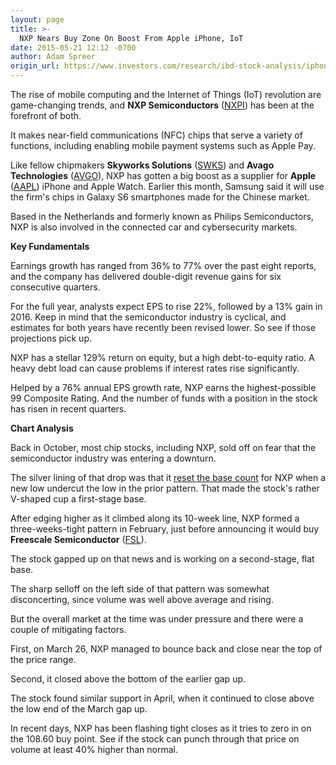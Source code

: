 ```yaml
---
layout: page
title: >-
  NXP Nears Buy Zone On Boost From Apple iPhone, IoT
date: 2015-05-21 12:12 -0700
author: Adam Spreer
origin_url: https://www.investors.com/research/ibd-stock-analysis/iphone-and-apple-watch-chip-supplier-and-internet-of-things-stock-nxp-semiconductors-nears-buy-point/
---
```





  



The rise of mobile computing and the Internet of Things (IoT) revolution are game-changing trends, and **NXP Semiconductors** ([NXPI](https://research.investors.com/quote.aspx?symbol=NXPI)) has been at the forefront of both.

  

It makes near-field communications (NFC) chips that serve a variety of functions, including enabling mobile payment systems such as Apple Pay.

  

Like fellow chipmakers **Skyworks Solutions** ([SWKS](https://research.investors.com/quote.aspx?symbol=SWKS)) and **Avago Technologies** ([AVGO](https://research.investors.com/quote.aspx?symbol=AVGO)), NXP has gotten a big boost as a supplier for **Apple** ([AAPL](https://research.investors.com/quote.aspx?symbol=AAPL)) iPhone and Apple Watch. Earlier this month, Samsung said it will use the firm's chips in Galaxy S6 smartphones made for the Chinese market.

  

Based in the Netherlands and formerly known as Philips Semiconductors, NXP is also involved in the connected car and cybersecurity markets.

  

**Key Fundamentals**

  

Earnings growth has ranged from 36% to 77% over the past eight reports, and the company has delivered double-digit revenue gains for six consecutive quarters.

  

For the full year, analysts expect EPS to rise 22%, followed by a 13% gain in 2016. Keep in mind that the semiconductor industry is cyclical, and estimates for both years have recently been revised lower. So see if those projections pick up.

  

NXP has a stellar 129% return on equity, but a high debt-to-equity ratio. A heavy debt load can cause problems if interest rates rise significantly.

  

Helped by a 76% annual EPS growth rate, NXP earns the highest-possible 99 Composite Rating. And the number of funds with a position in the stock has risen in recent quarters.

  

**Chart Analysis**

  

Back in October, most chip stocks, including NXP, sold off on fear that the semiconductor industry was entering a downturn.

  

The silver lining of that drop was that it [reset the base count](http://ibdtv.investors.com/656846-getting-started-counting-bases.aspx) for NXP when a new low undercut the low in the prior pattern. That made the stock's rather V-shaped cup a first-stage base.

  

After edging higher as it climbed along its 10-week line, NXP formed a three-weeks-tight pattern in February, just before announcing it would buy **Freescale Semiconductor** ([FSL](https://research.investors.com/quote.aspx?symbol=FSL)).

  

The stock gapped up on that news and is working on a second-stage, flat base.

  

The sharp selloff on the left side of that pattern was somewhat disconcerting, since volume was well above average and rising.

  

But the overall market at the time was under pressure and there were a couple of mitigating factors.

  

First, on March 26, NXP managed to bounce back and close near the top of the price range.

  

Second, it closed above the bottom of the earlier gap up.

  

The stock found similar support in April, when it continued to close above the low end of the March gap up.

  

In recent days, NXP has been flashing tight closes as it tries to zero in on the 108.60 buy point. See if the stock can punch through that price on volume at least 40% higher than normal.




